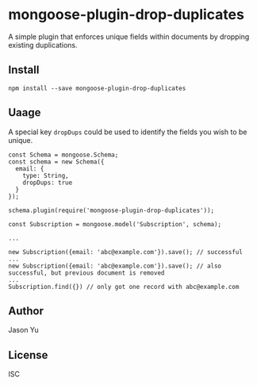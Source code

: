 # mongoose-plugin-drop-duplicates
A simple plugin that enforces unique fields within documents by dropping existing duplications.

## Install
```
npm install --save mongoose-plugin-drop-duplicates
```

## Uaage
A special key `dropDups` could be used to identify the fields you wish to be unique.

```javasceript
const Schema = mongoose.Schema;
const schema = new Schema({
  email: {
    type: String,
    dropDups: true
  }
});

schema.plugin(require('mongoose-plugin-drop-duplicates'));

const Subscription = mongoose.model('Subscription', schema);

...

new Subscription({email: 'abc@example.com'}).save(); // successful
...
new Subscription({email: 'abc@example.com'}).save(); // also successful, but previous document is removed
...
Subscription.find({}) // only got one record with abc@example.com
```

## Author
Jason Yu

## License
ISC
